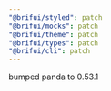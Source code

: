 ```yaml
---
"@brifui/styled": patch
"@brifui/mocks": patch
"@brifui/theme": patch
"@brifui/types": patch
"@brifui/cli": patch
---
```


bumped panda to 0.53.1
